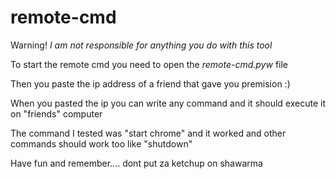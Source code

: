 # remote-cmd
Warning! *I am not responsible for anything you do with this tool*

To start the remote cmd you need to open the *remote-cmd.pyw* file


Then you paste the ip address of a friend that gave you premision :)


When you pasted the ip you can write any command and it should execute it on "friends" computer


The command I tested was "start chrome" and it worked and other commands should work too like "shutdown"


Have fun and remember.... dont put za ketchup on shawarma
